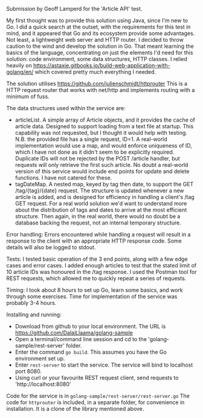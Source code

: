 Submission by Geoff Lamperd for the 'Article API' test.

My first thought was to provide this solution using Java, since I'm new to Go. I did a quick search at the outset,
with the requirements for this test in mind, and it appeared that Go and its ecosystem provide some advantages. Not least, 
a lightweight web server and HTTP router. I decided to throw caution to the wind and develop the solution in Go. That 
meant learning the basics of the language, concentrating on just the elements I'd need for this solution: code environment,
some data structures, HTTP classes. I relied heavily on  https://astaxie.gitbooks.io/build-web-application-with-golang/en/
which covered pretty much everything I needed.

The solution utilises https://github.com/julienschmidt/httprouter This is a HTTP request router that works with
net/http and implements routing with a minimum of fuss.  

The data structures used within the service are:
- articleList. A simple array of Article objects, and it provides the cache of article data. Designed to support loading from a text file at startup. This 
	capability was not requested, but I thought it would help with testing. N.B. the provided file has
	a single request, ID=1. A real-world implementation would
	use a map, and would enforce uniqueness of ID, which I have not done as it didn't seem to be explicitly required. Duplicate IDs will not be rejected by the POST /article handler, but requests will only 
	retrieve the first such article. No doubt a real-world version of this service would include
	end points for update and delete functions. I have not catered for these.
- tagDateMap. A nested map, keyed by tag then date, to support the GET /tag/{tag}/{date} request. The 
	structure is updated whenever a new article is added, and is designed for efficiency in handling a
	client's /tag GET request. For a real world
	solution we'd want to understand more about the distribution of tags and dates to arrive at the most efficient structure. Then again, in the real world, there would no doubt be a database backing the 
	request, not an internal temporary structure. 
	
Error handling: Errors encountered while handling a request will result in a response to the client with 
	an appropriate HTTP response code. Some details will also be logged to stdout. 
	
Tests: I tested basic operation of the 3 end points, along with a few edge cases and error cases. I added
	enough articles to test that the stated limit of 10 article IDs was honoured in the /tag response. I used
	the Postman tool for REST requests, which allowed me to quickly repeat a series of requests.

Timing: I took about 8 hours to set up Go, learn some basics, and work through some exercises. Time for implementation of the service was probably 3-4 hours.

Installing and running:

- Download from github to your local environment. The URL is https://github.com/DalaiLlaama/golang-sample 
- Open a terminal/command line session and cd to the 'golang-sample/rest-server' folder.
- Enter the command `go build`. This assumes you have the Go environment set up.
- Enter `rest-server` to start the service. The service will bind to localhost port 8080. 
- Using curl or your favourite REST request client, send requests to 'http://localhost:8080'

Code for the service is in `golang-sample/rest-server/rest-server.go`
The code for `httprouter` is included, in a separate folder, for convenience in installation. It is a clone of the
library mentioned above.  

